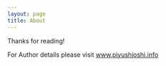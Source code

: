 ```yaml
---
layout: page
title: About
---
```


Thanks for reading!

For Author details please visit <a href="https://www.piyushjoshi.info">www.piyushjoshi.info </a>

